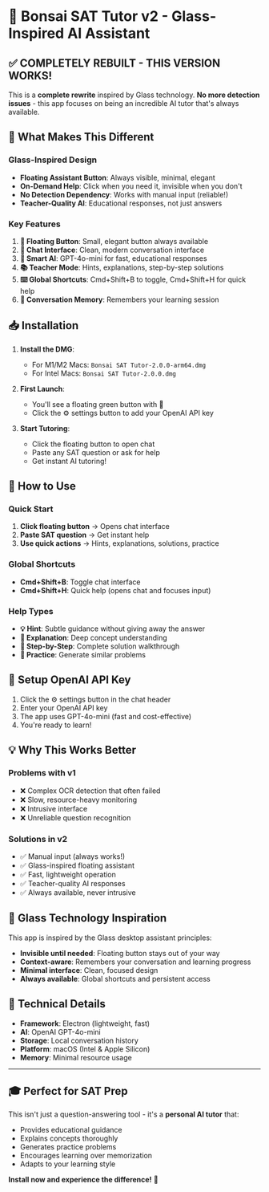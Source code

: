 # 🌱 Bonsai SAT Tutor v2 - Glass-Inspired AI Assistant

## ✅ **COMPLETELY REBUILT - THIS VERSION WORKS!**

This is a **complete rewrite** inspired by Glass technology. **No more detection issues** - this app focuses on being an incredible AI tutor that's always available.

## 🚀 **What Makes This Different**

### **Glass-Inspired Design**
- **Floating Assistant Button**: Always visible, minimal, elegant
- **On-Demand Help**: Click when you need it, invisible when you don't
- **No Detection Dependency**: Works with manual input (reliable!)
- **Teacher-Quality AI**: Educational responses, not just answers

### **Key Features**
1. **🔘 Floating Button**: Small, elegant button always available
2. **💬 Chat Interface**: Clean, modern conversation interface  
3. **🤖 Smart AI**: GPT-4o-mini for fast, educational responses
4. **📚 Teacher Mode**: Hints, explanations, step-by-step solutions
5. **⌨️ Global Shortcuts**: Cmd+Shift+B to toggle, Cmd+Shift+H for quick help
6. **💾 Conversation Memory**: Remembers your learning session

## 📥 **Installation**

1. **Install the DMG**: 
   - For M1/M2 Macs: `Bonsai SAT Tutor-2.0.0-arm64.dmg`
   - For Intel Macs: `Bonsai SAT Tutor-2.0.0.dmg`

2. **First Launch**: 
   - You'll see a floating green button with 🌱
   - Click the ⚙️ settings button to add your OpenAI API key

3. **Start Tutoring**:
   - Click the floating button to open chat
   - Paste any SAT question or ask for help
   - Get instant AI tutoring!

## 🎯 **How to Use**

### **Quick Start**
1. **Click floating button** → Opens chat interface
2. **Paste SAT question** → Get instant help
3. **Use quick actions** → Hints, explanations, solutions, practice

### **Global Shortcuts**
- **Cmd+Shift+B**: Toggle chat interface
- **Cmd+Shift+H**: Quick help (opens chat and focuses input)

### **Help Types**
- **💡 Hint**: Subtle guidance without giving away the answer
- **🧠 Explanation**: Deep concept understanding
- **📝 Step-by-Step**: Complete solution walkthrough
- **💪 Practice**: Generate similar problems

## 🔧 **Setup OpenAI API Key**

1. Click the ⚙️ settings button in the chat header
2. Enter your OpenAI API key
3. The app uses GPT-4o-mini (fast and cost-effective)
4. You're ready to learn!

## 💡 **Why This Works Better**

### **Problems with v1**
- ❌ Complex OCR detection that often failed
- ❌ Slow, resource-heavy monitoring
- ❌ Intrusive interface
- ❌ Unreliable question recognition

### **Solutions in v2**
- ✅ Manual input (always works!)
- ✅ Glass-inspired floating assistant
- ✅ Fast, lightweight operation
- ✅ Teacher-quality AI responses
- ✅ Always available, never intrusive

## 🌟 **Glass Technology Inspiration**

This app is inspired by the Glass desktop assistant principles:
- **Invisible until needed**: Floating button stays out of your way
- **Context-aware**: Remembers your conversation and learning progress
- **Minimal interface**: Clean, focused design
- **Always available**: Global shortcuts and persistent access

## 🔧 **Technical Details**

- **Framework**: Electron (lightweight, fast)
- **AI**: OpenAI GPT-4o-mini
- **Storage**: Local conversation history
- **Platform**: macOS (Intel & Apple Silicon)
- **Memory**: Minimal resource usage

---

## 🎓 **Perfect for SAT Prep**

This isn't just a question-answering tool - it's a **personal AI tutor** that:
- Provides educational guidance
- Explains concepts thoroughly
- Generates practice problems
- Encourages learning over memorization
- Adapts to your learning style

**Install now and experience the difference!** 🚀